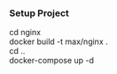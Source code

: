 <h3> Setup Project </h3>

cd nginx <br>
docker build -t max/nginx . <br>
cd .. <br>
docker-compose up -d <br>